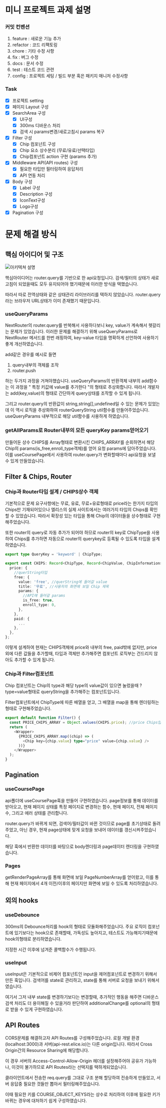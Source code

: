 # 미니 프로젝트 과제 설명

### 커밋 컨벤션

1. feature : 새로운 기능 추가
2. refactor : 코드 리팩토링
3. chore : 기타 수정 사항
4. fix : 버그 수정
5. docs : 문서 수정
6. test : 테스트 코드 관련
7. config : 프로젝트 세팅 / 빌드 부분 혹은 패키지 매니저 수정사항

### Task

- [x] 프로젝트 setting
- [x] 페이지 Layout 구성
- [x] SearchArea 구성
  - [x] UI구성
  - [x] 300ms 디바운스 처리
  - [x] 검색 시 params변경/새로고침시 params 복구
- [x] Filter 구성
  - [x] Chip 컴포넌트 구성
  - [x] Chip 요소 상수분리 (무료/유료/선택타입)
  - [x] Chip컴포넌트 action 구현 (params 추가)
- [x] Middleware API(API routes) 구성
  - [x] 필요한 타입만 필터링하여 응답처리
  - [x] API 연동 처리
- [x] Body 구성
  - [x] Label 구성
  - [x] Description 구성
  - [x] IconText구성
  - [x] Logo구성
- [x] Pagination 구성

# 문제 해결 방식

## 핵심 아이디어 및 구조

![아키텍쳐 설명](image.png)

핵심아이디어는 router.query를 기반으로 한 api요청입니다.
검색/필터의 상태가 새로고침이 되었을때도 모두 유지되어야 했기때문에 이러한 방식을 택했습니다.

따라서 따로 전역상태와 같은 상태관리 라이브러리를 택하지 않았습니다.
router.query라는 브라우저 URL상태가 이미 존재했기 때문입니다.

### useQueryParams

NextRouter의 router.query를 반복해서 사용하다보니 key, value가 계속해서 헷갈리는 문제가 있었습니다.
이러한 문제를 해결하기 위해 useQueryParams로 NextRouter 메서드를 한번 래핑하여, key-value 타입을 명확하게 선언하여 사용하기 좋게 개선하였습니다.

add같은 경우를 예시로 들면

1. query내부의 객체를 조작
2. router.push

하는 두가지 과정을 거쳐야했습니다.
useQueryParams의 반환객체 내부의 add함수는 이 과정을 " 특정 키값에 value를 추가한다 "의 형태로 추상화합니다.
따라서 개발자는 add(key,value)의 형태로 간단하게 query상태를 조작할 수 있게 됩니다.

그리고 router.query의 반환값이 string,string[],undefined일 수 있는 문제가 있었는데 이 역시 로직을 추상화하여 routerQueryString util함수를 만들어주었습니다.
useQueryParams 내부적으로 해당 util함수를 사용하게 하였습니다.

### getAllParams로 Router내부의 모든 queryKey params얻어오기

만들어둔 상수 CHIPS를 Array형태로 변환시킨 CHIPS_ARRAY를 순회하면서 해당 Chip의 params(is_free,enroll_type객체)를 얻어 요청 params에 담아주었습니다. 이를 useCoursePage에서 사용하여 router.query가 변화할때마다 api요청을 보낼 수 있게 만들었습니다.

## Filter & Chips, Router

### Chip과 Router타입 설계 / CHIPS상수 객체

기본적으로 문제 요구사항에는 무료, 유료, 무료+유료형태로 price라는 한가지 타입의 Chips만 기재되어있으나 엘리스의 실제 사이트에서는 여러가지 타입의 Chips를 확인할 수 있었습니다.
따라서 확장성 있는 타입을 통해 Chip의 데이터들을 상수형태로 구현해주었습니다.

또한 router의 query로 자동 추가가 되어야 하므로 router의 key로 ChipType을 사용하여 Chips를 추가하면 자동으로 router의 querykey로 등록될 수 있도록 타입을 설계하였습니다.

```typescript
export type QueryKey = 'keyword' | ChipType;
```

```typescript
export const CHIPS: Record<ChipType, Record<ChipValue, ChipInformation>> = {
  price: {
    //querString타입
    free: {
      value: 'free', //querString에 들어갈 value
      title: '무료', //사용자의 화면에 보일 Chip 제목
      params: {
        //API에 들어갈 params
        is_free: true,
        enroll_type: 0,
      },
    },
    paid: {
      ...
    },
  },
};
```

이렇게 설계하여 현재는 CHIPS객체에 price와 내부의 free, paid밖에 없지만, price외에 다른 값들을 추가할때, 타입과 객체만 추가해주면 컴포넌트 로직부는 건드리지 않아도 추가할 수 있게 됩니다.

### Chip과 Filter컴포넌트

Chip 컴포넌트는 Chip의 type과 해당 type의 value값이 있으면 눌렀을때 ?type=value형태로 queryString을 추가해주는 컴포넌트입니다.

Filter컴포넌트에서 ChipType에 따른 배열을 얻고, 그 배열을 map을 통해 렌더링하는 형태로 구현해주었습니다.

```typescript
export default function Filter() {
  const PRICE_CHIPS_ARRAY = Object.values(CHIPS.price); //price Chips입니다.
  return (
    <Wrapper>
      {PRICE_CHIPS_ARRAY.map((chip) => (
        <Chip key={chip.value} type="price" value={chip.value} />
      ))}
    </Wrapper>
  );
}
```

## Pagination

### useCoursePage

api폴더에 useCoursePage훅을 만들어 구현하였습니다.
page정보를 통해 데이터를 받아오고, 현재 페이지 상태를 특정 페이지로 변경하는 함수, 현재 페이지, 전체 페이지 수, 그리고 에러 상태를 관리합니다.

router.query가 바뀌게 되면, 검색어/필터값이 바뀐 것이므로 page를 초기상태로 돌려주었고, 아닌 경우, 현재 page상태에 맞게 요청을 보내어 데이터를 갱신시켜주었습니다.

해당 훅에서 반환한 데이터를 바탕으로 body렌더링과 page데이터 렌더링을 구현하였습니다.

### Pages

getRenderPageArray를 통해 화면에 보일 PageNumberArray를 얻어왔고, 이를 통해 현재 페이지에서 4개 이전/이후의 페이지만 화면에 보일 수 있도록 처리하였습니다.

## 외의 hooks

### useDebounce

300ms의 Debounce처리를 hook의 형태로 모듈화해주었습니다.
주요 로직이 컴포넌트에 있기보다는 hook으로 존재할때, 가독성도 높아지고, 테스트도 가능해지기때문에 hook의형태로 분리하였습니다.

지정한 시간 이후에 넘겨준 콜백함수가 수행됩니다.

### useInput

useInput은 기본적으로 비제어 컴포넌트인 input을 제어컴포넌트로 변경하기 위해서 만든 훅입니다. 검색어를 state로 관리하고, state를 통해 서버로 요청을 보내기 위해서였습니다.

여기서 그저 내부 state를 변경하기보다는 변경할때, 추가적인 행동을 해주면 디바운스 검색 처리도 더 용이해질 수 있을거라 판단하여 additionalChange를 optional의 형태로 받을 수 있게 구현하였습니다.

## API Routes

CORS문제를 해결하고자 API Routes를 구성해주었습니다.
로컬 개발 환경(localhost:3000)과 서버(api-rest.elice.io)는 다른 origin입니다. 따라서 Cross Origin간의 Resource Sharing에 해당합니다.

이 경우 서버의 Access-Control-Allow-Origin 헤더를 설정해주어야 공유가 가능하나, 이것이 불가하므로 API Routes라는 선택지를 택하게되었습니다.

클라이언트에서 전송한 req.query를 그대로 구조 분해 할당하여 전송하게 만들었고, 서버 응답중 필요한 것들만 뽑아서 필터링해주었습니다.

이때 필요한 키를 COURSE_OBJECT_KEYS라는 상수로 처리하여 이후에 필요한
키가 바뀌는 경우에 대처하기 쉽게 구성하였습니다.
